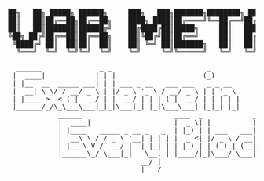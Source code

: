 <pre>
██╗   ██╗ █████╗ ██████╗     ███╗   ███╗███████╗████████╗ █████╗ 
██║   ██║██╔══██╗██╔══██╗    ████╗ ████║██╔════╝╚══██╔══╝██╔══██╗
██║   ██║███████║██████╔╝    ██╔████╔██║█████╗     ██║   ███████║
╚██╗ ██╔╝██╔══██║██╔══██╗    ██║╚██╔╝██║██╔══╝     ██║   ██╔══██║
 ╚████╔╝ ██║  ██║██║  ██║    ██║ ╚═╝ ██║███████╗   ██║   ██║  ██║
  ╚═══╝  ╚═╝  ╚═╝╚═╝  ╚═╝    ╚═╝     ╚═╝╚══════╝   ╚═╝   ╚═╝  ╚═╝
                                             
  ______              _ _                       _       
 |  ____|            | | |                     (_)      
 | |__  __  _____ ___| | | ___ _ __   ___ ___   _ _ __  
 |  __| \ \/ / __/ _ \ | |/ _ \ '_ \ / __/ _ \ | | '_ \ 
 | |____ >  < (_|  __/ | |  __/ | | | (_|  __/ | | | | |   
 |______/_/\_\___\___|_|_|\___|_| |_|\___\___| |_|_| |_|                                                       
            ______                      ____  _            _    
            |  ____|                    |  _ \| |          | |   
            | |____   _____ _ __ _   _  | |_) | | ___   ___| | __
            |  __\ \ / / _ \ '__| | | | |  _ <| |/ _ \ / __| |/ /
            | |___\ V /  __/ |  | |_| | | |_) | | (_) | (__|   < 
            |______\_/ \___|_|   \__, | |____/|_|\___/ \___|_|\_\
                                __/ |                          
                                |___/                           
</pre>
